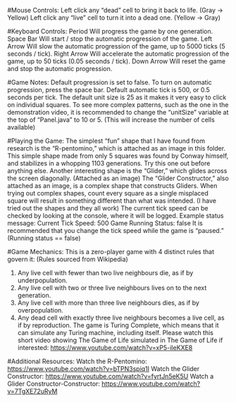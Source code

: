 #Mouse Controls:
Left click any “dead” cell to bring it back to life. (Gray -> Yellow)
Left click any “live” cell to turn it into a dead one. (Yellow -> Gray)

#Keyboard Controls:
Period
Will progress the game by one generation.
Space Bar 
Will start / stop the automatic progression of the game.
Left Arrow 
Will slow the automatic progression of the game, up to 5000 ticks (5 seconds / tick).
Right Arrow
Will accelerate the automatic progression of the game, up to 50 ticks (0.05 seconds / tick).
Down Arrow 
Will reset the game and stop the automatic progression.

#Game Notes:
Default progression is set to false. To turn on automatic progression, press the space bar.
Default automatic tick is 500, or 0.5 seconds per tick.
The default unit size is 25 as it makes it very easy to click on individual squares. To see more complex patterns, such as the one in the demonstration video, it is recommended to change the “unitSize” variable at the top of “Panel.java” to 10 or 5. (This will increase the number of cells available)

#Playing the Game:
The simplest “fun” shape that I have found from research is the “R-pentomino,” which is attached as an image in this folder. This simple shape made from only 5 squares was found by Conway himself, and stabilizes in a whopping 1103 generations. Try this one out before anything else.
Another interesting shape is the “Glider,” which glides across the screen diagonally. (Attached as an image) The “Glider Constructor,” also attached as an image, is a complex shape that constructs Gliders. When trying out complex shapes, count every square as a single misplaced square will result in something different than what was intended. (I have tried out the shapes and they all work)
The current tick speed can be checked by looking at the console, where it will be logged.
Example status message:
Current Tick Speed: 500
Game Running Status: false
It is recommended that you change the tick speed while the game is “paused.” (Running status == false)

#Game Mechanics:
This is a zero-player game with 4 distinct rules that govern it: (Rules sourced from Wikipedia)
1.	Any live cell with fewer than two live neighbours die, as if by underpopulation.
2.	Any live cell with two or three live neighbours lives on to the next generation.
3.	Any live cell with more than three live neighbours dies, as if by overpopulation.
4.	Any dead cell with exactly three live neighbours becomes a live cell, as if by reproduction.
The game is Turing Complete, which means that it can simulate any Turing machine, including itself. Please watch this short video showing The Game of Life simulated in The Game of Life if interested:
https://www.youtube.com/watch?v=xP5-iIeKXE8

#Additional Resources:
Watch the R-Pentomino: https://www.youtube.com/watch?v=bTPN3spiq1I
Watch the Glider Constructor: https://www.youtube.com/watch?v=fyrtJn5eK5U 
Watch a Glider Constructor-Constructor: https://www.youtube.com/watch?v=7TgXE72uRyM
